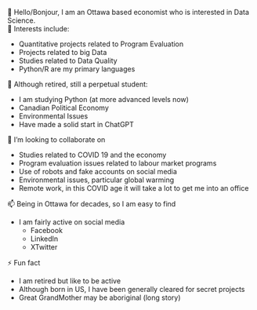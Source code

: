 👋 Hello/Bonjour, I am an Ottawa based economist who is interested in Data Science.   
👀 Interests include: 
- Quantitative projects related to Program Evaluation
- Projects related to big Data
- Studies related to Data Quality
- Python/R are my primary languages
  
🌱 Although retired, still a perpetual student:
- I am studying Python (at more advanced levels now)
- Canadian Political Economy
- Environmental Issues
- Have made a solid start in ChatGPT
  
🤝 I’m looking to collaborate on
- Studies related to COVID 19 and the economy
- Program evaluation issues related to labour market programs
- Use of robots and fake accounts on social media
- Environmental issues, particular global warming
- Remote work, in this COVID age it will take a lot to get me into an office
  
📫 Being in Ottawa for decades, so I am easy to find
- I am fairly active on social media
  - Facebook
  - LinkedIn
  - XTwitter
    
⚡ Fun fact
  - I am retired but like to be active
  - Although born in US, I have been generally cleared for secret projects
  - Great GrandMother may be aboriginal (long story)

